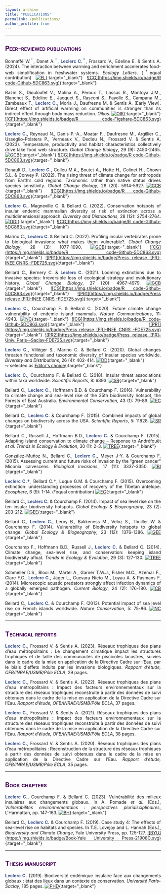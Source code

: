 ```yaml
---
layout: archive
title: "PUBLICATIONS"
permalink: /publications/
author_profile: true
---
```

<style> body {text-align: justify} </style> <!-- Justify text. -->

------

## <span style="font-variant:small-caps;"><span style="color:#440154">**Peer-reviewed publications**</span></span>

Bonnaffé W.<sup>†</sup>, Danet A.<sup>†</sup>, <span style="color:#3B528B">**Leclerc C.<sup>†</sup>**</span>, Frossard V., Edeline E. & Sentis A. (2024). The interaction between warming and enrichment accelerates food-web simplification in freshwater systems. *Ecology Letters*. (<sup>†</sup>equal contribution) [![EL](https://img.shields.io/badge/DOI-10.1111/ele.14480-21908C.svg)](https://doi.org/10.1111/ele.14480){:target="_blank"} [![CG](https://img.shields.io/badge/R code-Github-5DC863.svg)](https://github.com/CamilleLeclerc/FoodWebsLakeStream/releases/tag/v3.0){:target="_blank"} <br>

Bazin S., Diouloufet V., Molina A., Peroux T., Lassus R., Montoya J.M., Blanchet S., Edeline E., Jacquet S., Rasconi S., Fayolle S., Campana M., Zambeaux T., <span style="color:#3B528B">**Leclerc C.**</span>, Morla J., Daufresne M. & Sentis A. (Early View). Direct effect of artificial warming on communities is stronger than its indirect effect through body mass reduction. *Oikos*.  [![OIK](https://img.shields.io/badge/DOI-10.1111/oik.10561-21908C.svg)](https://doi.org/10.1111/oik.10561){:target="_blank"} [![CF](https://img.shields.io/badge/R code-Figshare-5DC863.svg)](https://doi.org/10.6084/m9.figshare.23925291.v14){:target="_blank"} <br>

<span style="color:#3B528B">**Leclerc C.**</span>, Reynaud N., Danis P.-A., Moatar F., Daufresne M., Argillier C., Usseglio-Polatera P., Verneaux V., Dedieu N., Frossard V. & Sentis A. (2023). Temperature, productivity and habitat characteristics collectively drive lake food web structure. *Global Change Biology*, 29 (9): 2450-2465. [![GCB](https://img.shields.io/badge/DOI-10.1111/gcb.16642-21908C.svg)](https://doi.org/10.1111/gcb.16642){:target="_blank"} [![CG](https://img.shields.io/badge/R code-Github-5DC863.svg)](https://github.com/CamilleLeclerc/FoodWebs-EnvironmentalVariables/releases/tag/v1.0){:target="_blank"} <br>

Renault D., <span style="color:#3B528B">**Leclerc C.**</span>, Colleu M.A., Boutet A., Hotte H., Colinet H., Chown S.L. & Convey P. (2022). The rising threat of climate change for arthropods from Earth’s cold regions: Taxonomic rather than native status drives species sensitivity. *Global Change Biology*, 28 (20): 5914-5927. [![GCB](https://img.shields.io/badge/DOI-10.1111/gcb.16338-21908C.svg)](https://doi.org/10.1111/gcb.16338){:target="_blank"} [![CG](https://img.shields.io/badge/R code-Github-5DC863.svg)](https://github.com/CamilleLeclerc/SensitivitySubantarcticInvertebratesWarming/tree/v1.0){:target="_blank"} <br>

<span style="color:#3B528B">**Leclerc C.**</span>, Magneville C. & Bellard C. (2022). Conservation hotspots of insular endemic mammalian diversity at risk of extinction across a multidimensional approach. *Diversity and Distributions*, 28 (12): 2754-2764. [![DDI](https://img.shields.io/badge/DOI-10.1111/ddi.13441-21908C.svg)](https://doi.org/10.1111/ddi.13441){:target="_blank"} [![CG](https://img.shields.io/badge/R code-Github-5DC863.svg)](https://github.com/CamilleLeclerc/InsularHotspotsMultifacetedDiversity/tree/v1.0){:target="_blank"} <br>

Marino C., <span style="color:#3B528B">**Leclerc C.**</span> & Bellard C. (2022). Profiling insular vertebrates prone to biological invasions: what makes them vulnerable?. *Global Change Biology*, 28 (3): 1077-1090. [![GCB](https://img.shields.io/badge/DOI-10.1111/gcb.15941-21908C.svg)](https://doi.org/10.1111/gcb.15941){:target="_blank"} [![CG](https://img.shields.io/badge/R code-Github-5DC863.svg)](https://github.com/claramarino/FD_IAS_threatened_tetrapods/tree/v1.0){:target="_blank"} [![PR1](https://img.shields.io/badge/Press release [FR]-INEE CNRS -FDE725.svg)](https://www.inee.cnrs.fr/fr/cnrsinfo/dresser-le-portrait-des-especes-menacees-par-les-invasions-biologiques-quest-ce-qui-en){:target="_blank"} <br>

Bellard C., Bernery C. & <span style="color:#3B528B">**Leclerc C.**</span> (2021). Looming extinctions due to invasive species: Irreversible loss of ecological strategy and evolutionary history. *Global Change Biology*, 27 (20): 4967-4979. [![GCB](https://img.shields.io/badge/DOI-10.1111/gcb.15771-21908C.svg)](https://doi.org/10.1111/gcb.15771){:target="_blank"} [![CG](https://img.shields.io/badge/R code-Github-5DC863.svg)](https://github.com/cbellard/FDPD_IAST){:target="_blank"} [![PR1](https://img.shields.io/badge/Press release [FR]-INEE CNRS -FDE725.svg)](http://www.cnrs.fr/fr/la-diversite-des-oiseaux-et-des-mammiferes-se-rarefie-avec-les-invasions-biologiques){:target="_blank"}<br>

<span style="color:#3B528B">**Leclerc C.**</span>, Courchamp F. & Bellard C. (2020). Future climate change vulnerability of endemic island mammals. *Nature Communications*, 11: 4943. [![NC](https://img.shields.io/badge/DOI-10.1038/s41467--020--18740--x-21908C.svg)](https://doi.org/10.1038/s41467-020-18740-x){:target="_blank"} [![CG](https://img.shields.io/badge/R code-Github-5DC863.svg)](https://github.com/CamilleLeclerc/Vulnerability){:target="_blank"} [![PR1](https://img.shields.io/badge/Press release [FR]-INEE CNRS -FDE725.svg)](https://inee.cnrs.fr/fr/cnrsinfo/le-changement-climatique-menace-les-ecosystemes-insulaires-et-leur-biodiversite-unique){:target="_blank"} [![PR2](https://img.shields.io/badge/Press release [FR]-Univ. Paris--Saclay-FDE725.svg)](https://www.universite-paris-saclay.fr/actualites/vers-une-extinction-despeces-dans-les-iles-du-pacifique-cause-du-changement-climatique){:target="_blank"}<br>

<span style="color:#3B528B">**Leclerc C.**</span>, Villéger S., Marino C. & Bellard C. (2020). Global changes threaten functional and taxonomic diversity of insular species worldwide. *Diversity and Distributions*, 26 (4): 402-414. [![DD](https://img.shields.io/badge/DOI-10.1111/ddi.13024-21908C.svg)](https://doi.org/10.1111/ddi.13024){:target="_blank"}<br>
⇨ selected as [Editor's choice](https://onlinelibrary.wiley.com/toc/14724642/2020/26/4){:target="_blank"}<br>

<span style="color:#3B528B">**Leclerc C.**</span>, Courchamp F. & Bellard C. (2018). Insular threat associations within taxa worldwide. *Scientific Reports*, 8: 6393. [![SR](https://img.shields.io/badge/DOI-10.1038/s41598--018--24733--0-21908C.svg)](https://doi.org/10.1038/s41598-018-24733-0){:target="_blank"}<br>

Bellard C., <span style="color:#3B528B">**Leclerc C.**</span>, Hoffmann B.D. & Courchamp F. (2016). Vulnerability to climate change and sea-level rise of the 35th biodiversity hotspot, the Forests of East Australia. *Environmental Conservation*, 43 (1): 79-89. [![EC](https://img.shields.io/badge/DOI-10.1017/S037689291500020X-21908C.svg)](https://doi.org/10.1017/S037689291500020X){:target="_blank"}<br>

Bellard C., <span style="color:#3B528B">**Leclerc C.**</span> & Courchamp F. (2015). Combined impacts of global changes on biodiversity across the USA. *Scientific Reports*, 5: 11828. [![SR](https://img.shields.io/badge/DOI-10.1038/srep11828-21908C.svg)](https://doi.org/10.1038/srep11828){:target="_blank"}<br>

Bellard C., Russell J., Hoffmann B.D., <span style="color:#3B528B">**Leclerc C.**</span> & Courchamp F. (2015). Adapting island conservation to climate change – Response to Andréfouët *et al.* *Trends in Ecology & Evolution*, 30 (1): 2-3. [![TREE](https://img.shields.io/badge/DOI-10.1016/j.tree.2014.11.003-21908C.svg)](https://doi.org/10.1016/j.tree.2014.11.003){:target="_blank"}<br>

González-Muñoz N., Bellard C., <span style="color:#3B528B">**Leclerc C.**</span>, Meyer J-Y. & Courchamp F. (2015). Assessing current and future risks of invasion by the “green cancer” Miconia calvescens. *Biological Invasions*, 17 (11): 3337-3350. [![BI](https://img.shields.io/badge/DOI-10.1007/s10530--015--0960--x-21908C.svg)](https://doi.org/10.1007/s10530-015-0960-x){:target="_blank"}<br>

<span style="color:#3B528B">**Leclerc C.†**</span>, Bellard C.†, Luque G.M. & Courchamp F. (2015). Overcoming extinction: understanding processes of recovery of the Tibetan antelope. *Ecosphere*, 6 (9): 1-14. (†equal contribution) [![EC](https://img.shields.io/badge/DOI-10.1890/ES15--00049.1-21908C.svg)](https://doi.org/10.1890/ES15-00049.1){:target="_blank"}<br>

Bellard C., <span style="color:#3B528B">**Leclerc C.**</span> & Courchamp F. (2014). Impact of sea level rise on the ten insular biodiversity hotspots. *Global Ecology & Biogeography*, 23 (2): 203-212.  [![GEE](https://img.shields.io/badge/DOI-10.1111/geb.12093-21908C.svg)](https://doi.org/10.1111/geb.12093){:target="_blank"}<br>

Bellard C., <span style="color:#3B528B">**Leclerc C.**</span>, Leroy B., Bakkeness M., Veloz S., Thuiller W. & Courchamp F. (2014). Vulnerability of Biodiversity hotspots to global change. *Global Ecology & Biogeography*, 23 (12): 1376-1386. [![GEE](https://img.shields.io/badge/DOI-10.1111/geb.12228-21908C.svg)](https://doi.org/10.1111/geb.12228){:target="_blank"}<br>

Courchamp F., Hoffmann B.D., Russell J., <span style="color:#3B528B">**Leclerc C.**</span> & Bellard C. (2014). Climate change, sea-level rise, and conservation: keeping island biodiversity afloat. *Trends in Ecology & Evolution*, 29 (3): 127-130. [![TREE](https://img.shields.io/badge/DOI-10.1016/j.tree.2014.01.001-21908C.svg)](https://doi.org/10.1016/j.tree.2014.01.001){:target="_blank"}<br>

Schmeller D.S., Blooi M., Martel A., Garner T.W.J., Fisher M.C., Azemar F., Clare F.C., <span style="color:#3B528B">**Leclerc C.**</span>, Jäger L., Guevara-Nieto M., Loyau A. & Pasmans F. (2014). Microscopic aquatic predators strongly affect infection dynamics of a globally emerged pathogen. *Current Biology*, 24 (2): 176-180. [![CB](https://img.shields.io/badge/DOI-10.1016/j.cub.2013.11.032-21908C.svg)](https://doi.org/10.1016/j.cub.2013.11.032){:target="_blank"}<br>

Bellard C., <span style="color:#3B528B">**Leclerc C.**</span> & Courchamp F. (2013). Potential impact of sea level rise on French islands worldwide. *Nature Conservation*, 5: 75-86.  [![NC](https://img.shields.io/badge/DOI-10.3897/natureconservation.5.5533-21908C.svg)](https://doi.org/10.3897/natureconservation.5.5533){:target="_blank"}<br>

------

## <span style="font-variant:small-caps;"><span style="color:#440154">**Technical reports**</span></span>

<span style="color:#3B528B">**Leclerc C.**</span>, Frossard V. & Sentis A. (2023). Réseaux trophiques des plans d’eau métropolitains : Le changement climatique impact les structures trophiques et de taille des communautés de piscicoles lacustres, suivies dans le cadre de la mise en application de la Directive Cadre sur l’Eau, par le biais d'effets induits par les invasions biologiques. *Rapport d’étude, OFB/INRAE/USMB/Pôle ECLA*, 29 pages.<br>

<span style="color:#3B528B">**Leclerc C.**</span>, Frossard V. & Sentis A. (2022). Réseaux trophiques des plans d’eau métropolitains : Impact des facteurs environnementaux sur la structure des réseaux trophiques reconstruite à partir des données de suivi obtenues dans le cadre de la mise en application de la Directive Cadre sur l’Eau. *Rapport d’étude, OFB/INRAE/USMB/Pôle ECLA*, 37 pages.<br>

<span style="color:#3B528B">**Leclerc C.**</span>, Frossard V. & Sentis A. (2021). Réseaux trophiques des plans d’eau métropolitains : Impact des facteurs environnementaux sur la structure des réseaux trophiques reconstruite à partir des données de suivi obtenues dans le cadre de la mise en application de la Directive Cadre sur l’Eau. *Rapport d’étude, OFB/INRAE/USMB/Pôle ECLA*, 38 pages.<br>

<span style="color:#3B528B">**Leclerc C.**</span>, Frossard V. & Sentis A. (2020). Réseaux trophiques des plans d’eau métropolitains : Reconstruction de la structure des réseaux trophiques à partir des données de suivi obtenues dans le cadre de la mise en application de la Directive Cadre sur l’Eau. *Rapport d’étude, OFB/INRAE/USMB/Pôle ECLA*, 35 pages.<br>

------

## <span style="font-variant:small-caps;"><span style="color:#440154">**Book chapters**</span></span>

<span style="color:#3B528B">**Leclerc C.**</span>, Courchamp F. & Bellard C. (2023). Vulnérabilité des milieux insulaires aux changements globaux. In A. Pomade *et al.* (Eds.), *Vulnérabilités environnementales : perspectives pluridisciplinaires*, L'Harmattan, pp. 147-163. [![BH](https://img.shields.io/badge/Book-L'Harmattan-21908C.svg)](https://www.editions-harmattan.fr/livre-vulnerabilite_s_environnementale_s_perspectives_pluridisciplinaires_rahma_bentirou_mathlouthi_adelie_pomade_sylvia_becerra-9782140344763-76799.html){:target="_blank"}<br>

Bellard C., <span style="color:#3B528B">**Leclerc C.**</span> & Courchamp F. (2019). Case study 4: The effects of sea-level rise on habitats and species. In T.E. Lovejoy and L. Hannah (Eds.), *Biodiversity and Climate Change*, Yale University Press, pp. 125-127. [![BYU](https://img.shields.io/badge/Book-Yale University Press-21908C.svg)](https://yalebooks.yale.edu/book/9780300206111/biodiversity-and-climate-change/){:target="_blank"}<br>

------

## <span style="font-variant:small-caps;"><span style="color:#440154">**Thesis manuscript**</span></span>

<span style="color:#3B528B">**Leclerc C.**</span> (2019). Biodiversité endémique insulaire face aux changements globaux : état des lieux dans un contexte de conservation. *Université Paris-Saclay*, 185 pages. [![PHD](https://img.shields.io/badge/theses.fr-2019SACLS507-21908C.svg)](http://theses.fr/2019SACLS507){:target="_blank"}<br>
